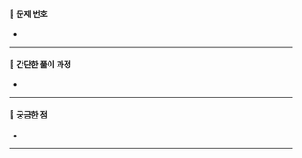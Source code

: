 #### 📌 문제 번호

-

---

#### 📝 간단한 풀이 과정

-

---

#### 🙌 궁금한 점
<!--궁금한 점이 없으시면 이 부분은 지워주세요.-->

-

---
